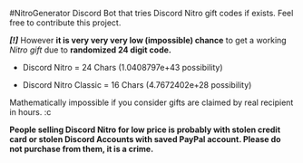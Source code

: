 #NitroGenerator
Discord Bot that tries Discord Nitro gift codes if exists. Feel free to contribute this project.

***[!]*** However **it is very very very low (impossible) chance** to get a working *Nitro gift* due to **randomized 24 digit code.**

- Discord Nitro = 24 Chars (1.0408797e+43 possibility)

- Discord Nitro Classic = 16 Chars (4.7672402e+28 possibility)

Mathematically impossible if you consider gifts are claimed by real recipient in hours. :c

**People selling Discord Nitro for low price is probably with stolen credit card or stolen Discord Accounts with saved PayPal account. Please do not purchase from them, it is a crime.**
